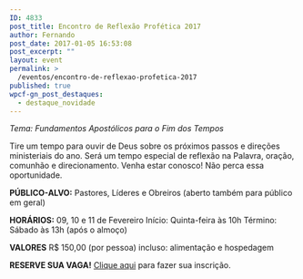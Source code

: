 ```yaml
---
ID: 4833
post_title: Encontro de Reflexão Profética 2017
author: Fernando
post_date: 2017-01-05 16:53:08
post_excerpt: ""
layout: event
permalink: >
  /eventos/encontro-de-reflexao-profetica-2017
published: true
wpcf-gn_post_destaques:
  - destaque_novidade
---
```

<em>Tema: Fundamentos Apostólicos para o Fim dos Tempos</em>

Tire um tempo para ouvir de Deus sobre os próximos passos e direções ministeriais do ano. Será um tempo especial de reflexão na Palavra, oração, comunhão e direcionamento. Venha estar conosco! Não perca essa oportunidade.

<strong>PÚBLICO-ALVO:</strong>
Pastores, Líderes e Obreiros
(aberto também para público em geral)

<strong>HORÁRIOS:</strong>
09, 10 e 11 de Fevereiro
Início: Quinta-feira às 10h
Término: Sábado às 13h (após o almoço)

<strong>VALORES</strong>
R$ 150,00 (por pessoa)
incluso: alimentação e hospedagem

<strong>RESERVE SUA VAGA!</strong>
<a href="//www.eventbrite.com.br/e/encontro-de-reflexao-profetica-tickets-31290047374">Clique aqui</a> para fazer sua inscrição.
